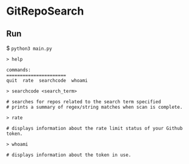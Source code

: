 # GitRepoSearch

## Run

$ `python3 main.py`

```
> help

commands:
======================
quit  rate  searchcode  whoami
```

```
> searchcode <search_term>

# searches for repos related to the search term specified
# prints a summary of regex/string matches when scan is complete.
```

```
> rate

# displays information about the rate limit status of your Github token.
```

```
> whoami

# displays information about the token in use.

```
